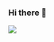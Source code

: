### Hi there 👋 

![](https://github-readme-stats.vercel.app/api/top-langs?username=yukimura-manase&show_icons=true&locale=en&layout=compact)
